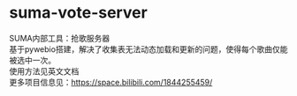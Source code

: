# suma-vote-server
SUMA内部工具：抢歌服务器    
基于pywebio搭建，解决了收集表无法动态加载和更新的问题，使得每个歌曲仅能被选中一次。    
使用方法见英文文档    
更多项目信息见：https://space.bilibili.com/1844255459/    
